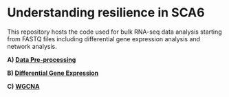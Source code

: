 # Understanding resilience in SCA6
This repository hosts the code used for bulk RNA-seq data analysis starting from FASTQ files including differential gene expression analysis and network analysis.

**A) [Data Pre-processing](A_PREPROCESSING.md)**

**B) [Differential Gene Expression](B_DIFFERENTIAL_GENE_EXPRESSION.MD)**

**C) [WGCNA]()**
